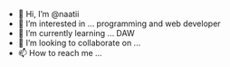 - 👋 Hi, I’m @naatii
- 👀 I’m interested in ... programming and web developer
- 🌱 I’m currently learning ... DAW
- 💞️ I’m looking to collaborate on ... 
- 📫 How to reach me ...

<!---
naatii/naatii is a ✨ special ✨ repository because its `README.md` (this file) appears on your GitHub profile.
You can click the Preview link to take a look at your changes.
--->
